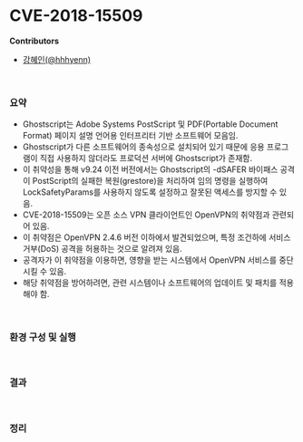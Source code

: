 # CVE-2018-15509

**Contributors**

-   [강혜인(@hhhyenn)](https://github.com/hhhyenn)

<br/>

### 요약

-   Ghostscript는 Adobe Systems PostScript 및 PDF(Portable Document Format) 페이지 설명 언어용 인터프리터 기반 소프트웨어 모음임.
-   Ghostscript가 다른 소프트웨어의 종속성으로 설치되어 있기 때문에 응용 프로그램이 직접 사용하지 않더라도 프로덕션 서버에 Ghostscript가 존재함.
-   이 취약성을 통해 v9.24 이전 버전에서는 Ghostscript의 -dSAFER 바이패스 공격이 PostScript의 실패한 복원(grestore)을 처리하여 임의 명령을 실행하여 LockSafetyParams를 사용하지 않도록 설정하고 잘못된 액세스를 방지할 수 있음.
-   CVE-2018-15509는 오픈 소스 VPN 클라이언트인 OpenVPN의 취약점과 관련되어 있음.
-    이 취약점은 OpenVPN 2.4.6 버전 이하에서 발견되었으며, 특정 조건하에 서비스 거부(DoS) 공격을 허용하는 것으로 알려져 있음. 
-   공격자가 이 취약점을 이용하면, 영향을 받는 시스템에서 OpenVPN 서비스를 중단시킬 수 있음.
-   해당 취약점을 방어하려면, 관련 시스템이나 소프트웨어의 업데이트 및 패치를 적용해야 함.

<br/>

### 환경 구성 및 실행

<br/>

### 결과

<br/>

### 정리


